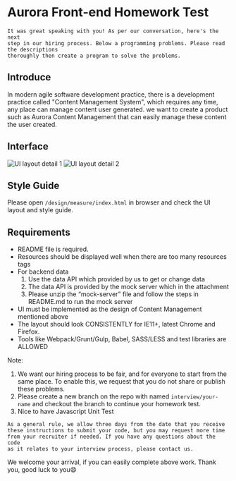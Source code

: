 # Aurora Front-end Homework Test

```Note
It was great speaking with you! As per our conversation, here's the next 
step in our hiring process. Below a programming problems. Please read the descriptions
thoroughly then create a program to solve the problems.
```

## Introduce

In modern agile software development practice, there is a development practice called "Content Management System",
which requires any time, any place can manage content user generated. we want to create a product such as
Aurora Content Management that can easily manage these content the user created.

## Interface

![UI layout detail 1](https://bitbucket.org/aurorahr/frontend-homework-test/src/master/design/guide/Content_Management_1.png)
![UI layout detail 2](https://bitbucket.org/aurorahr/frontend-homework-test/src/master/design/guide/Content_Management_2.png)

## Style Guide

Please open `/design/measure/index.html` in browser and check the UI layout and style guide.

## Requirements

* README file is required.
* Resources should be displayed well when there are too many resources tags
* For backend data
  1. Use the data API which provided by us to get or change data
  2. The data API is provided by the mock server which in the attachment
  3. Please unzip the “mock-server” file and follow the steps in README.md to run the mock server
* UI must be implemented as the design of Content Management mentioned above
* The layout should look CONSISTENTLY for IE11+, latest Chrome and Firefox.
* Tools like Webpack/Grunt/Gulp, Babel, SASS/LESS and test libraries are ALLOWED

Note:

  1. We want our hiring process to be fair, and for everyone to start from the same place. To enable this, we request that you do not share or publish these problems.
  2. Please create a new branch on the repo with named `interview/your-name` and checkout the branch to continue your homework test.
  3. Nice to have Javascript Unit Test

```Note
As a general rule, we allow three days from the date that you receive
these instructions to submit your code, but you may request more time
from your recruiter if needed. If you have any questions about the code
as it relates to your interview process, please contact us.
```

We welcome your arrival, if you can easily complete above work.
Thank you, good luck to you😄